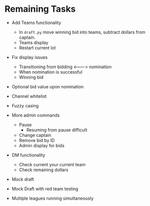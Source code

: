 # Remaining Tasks

- Add Teams functionality
    * In `draft.py` move winning bid into teams, subtract dollars from captain.
    * Teams display
    * Restart current lot

- Fix display issues
    * Transitioning from bidding <---> nomination
    * When nomination is successful
    * Winning bid

- Optional bid value upon nomination

- Channel whitelist 

- Fuzzy casing

- More admin commands
    * Pause
        * Resuming from pause difficult
    * Change captain
    * Remove bid by ID
    * Admin display for bids

- DM functionality
    * Check current your current team
    * Check remaining dollars

- Mock draft

- Mock Draft with red team testing

- Multiple leagues running simultaneously

